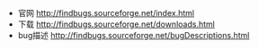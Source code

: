 - 官网 <http://findbugs.sourceforge.net/index.html>  
- 下载 <http://findbugs.sourceforge.net/downloads.html>
- bug描述 <http://findbugs.sourceforge.net/bugDescriptions.html>
